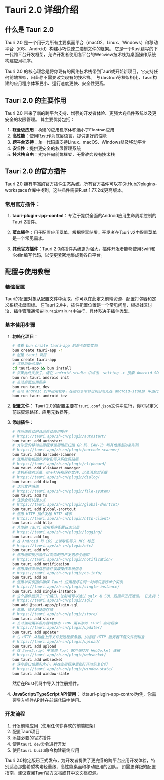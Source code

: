 # Tauri 2.0 详细介绍

## 什么是 Tauri 2.0

Tauri 2.0 是一个用于为所有主要桌面平台（macOS、Linux、Windows）和移动平台（iOS、Android）构建小巧快速二进制文件的框架。 它是一个Rust编写的下一代跨平台开发框架，允许开发者使用各平台的Webview技术栈为桌面操作系统构建应用程序。

Tauri 2.0 的核心理念是将你现有的网络技术栈带到Tauri或开始新项目，它支持任何前端框架，因此你不需要改变现有的技术栈。 与Electron等框架相比，Tauri构建的应用程序体积更小、运行速度更快、安全性更高。

## Tauri 2.0 的主要作用

Tauri 2.0 带来了新的跨平台支持、增强的开发者体验、更强大的插件系统以及更安全的权限管理。 其主要优势包括：

1. **轻量级应用**：构建的应用程序体积远小于Electron应用
2. **高性能**：使用Rust作为底层语言，提供更好的性能
3. **跨平台支持**：单一代码库支持Linux、macOS、Windows以及移动平台
4. **安全性**：提供更安全的权限管理系统
5. **技术栈自由**：支持任何前端框架，无需改变现有技术栈

## Tauri 2.0 的官方插件

Tauri 2.0 拥有丰富的官方插件生态系统，所有官方插件可以在GitHub的plugins-workspace仓库中找到，这些插件需要Rust 1.77.2或更高版本。

### 常用官方插件：

1. **tauri-plugin-app-control**：专注于提供全面的Android应用生命周期控制的Tauri 2插件。

2. **菜单插件**：用于配置应用菜单，根据搜索结果，开发者在Tauri v2中配置菜单是一个常见需求。

3. **其他官方插件**：Tauri 2.0的插件系统更为强大，插件开发者能够使用Swift和Kotlin编写代码，以便更紧密地集成到各自平台。

## 配置与使用教程

### 基础配置

Tauri的配置对象从配置文件中读取，你可以在此定义前端资源、配置打包器和定义系统托盘图标。 在Tauri 2.0中，插件配置位置是一个常见问题，根据社区讨论，插件管理通常在lib.rs或main.rs中进行，具体取决于插件类型。

### 基本使用步骤

1. **初始化项目**：

   ```bash
   # 查看 bun create tauri-app 的命令帮助文档
   bun create tauri-app -h
   # 创建 tauri 项目
   bun create tauri-app
   # 项目启动前操作
   cd tauri-app && bun install
   # 如果此处失败了，请在 android-studio 中点击  setting -> 搜索 Android SDK
   bun run tauri android init
   # 启动桌面应用程序
   bun run tauri dev
   # 启动 android 安卓应用程序，在运行该命令之前必须先在 android-studio 中运行内嵌手机，否则执行会卡住没反映
   bun run tauri android dev
   ```

2. **配置文件**：
   Tauri 2.0的配置主要在`tauri.conf.json`文件中进行，你可以定义前端资源路径、应用元数据等。

3. **添加插件**：

   ```bash
   # 在系统启动时自动启动应用程序
   # https://tauri.app/zh-cn/plugin/autostart/
   bun tauri add autostart
   # 允许您的移动应用程序使用相机扫描 QR 码、EAN-13 和其他类型的条形码
   # https://tauri.app/zh-cn/plugin/barcode-scanner/
   bun tauri add barcode-scanner
   # 使用剪贴板插件读取和写入系统剪贴板
   # https://tauri.app/zh-cn/plugin/clipboard/
   bun tauri add clipboard-manager
   # 本机系统对话框，用于打开和保存文件，以及消息对话框
   # https://tauri.app/zh-cn/plugin/dialog/
   bun tauri add dialog
   # 访问文件系统
   # https://tauri.app/zh-cn/plugin/file-system/
   bun tauri add fs
   # 注册全局快捷方式
   # https://tauri.app/zh-cn/plugin/global-shortcut/
   bun tauri add global-shortcut
   # 使用 HTTP 插件发起 HTTP 请求
   # https://tauri.app/zh-cn/plugin/http-client/
   bun tauri add http
   # 为你的 Tauri 应用程序配置日志记录
   # https://tauri.app/zh-cn/plugin/logging/
   bun tauri add log
   # 在 Android 和 iOS 上读取和写入 NFC 标签
   # https://tauri.app/zh-cn/plugin/nfc/
   bun tauri add nfc
   # 使用通知提示插件以向你的用户发送原生通知
   # https://tauri.app/zh-cn/plugin/notification/
   bun tauri add notification
   # 使用操作系统信息插件读取操作系统信息
   # https://tauri.app/zh-cn/plugin/os-info/
   bun tauri add os
   # 使用单实例插件确保 Tauri 应用程序在同一时间只运行单个实例
   # https://tauri.app/zh-cn/plugin/single-instance/
   bun tauri add single-instance
   # 这个插件提供了一个接口，让前端可以通过 sqlx 与 SQL 数据库进行通信。 它支持 SQLite、MySQL 和 PostgreSQL 驱动程序，通过 Cargo 特性来启用。
   # https://tauri.app/zh-cn/plugin/sql/
   bun add @tauri-apps/plugin-sql
   # 简单、持久的键值存储
   # https://tauri.app/zh-cn/plugin/store/
   bun tauri add store
   # 自动使用更新服务器或静态 JSON 更新你的 Tauri 应用程序
   # https://tauri.app/zh-cn/plugin/updater/
   bun tauri add updater
   # 过 HTTP 从磁盘上传文件到远程服务器。从远程 HTTP 服务器下载文件到磁盘
   # https://tauri.app/zh-cn/plugin/upload/
   bun tauri add upload
   # 在 JavaScript 中使用 Rust 客户端打开 WebSocket 连接
   # https://tauri.app/zh-cn/plugin/websocket/
   bun tauri add websocket
   # 保存窗口位置和大小，并在应用程序重新打开时恢复它们
   # https://tauri.app/zh-cn/plugin/window-state/
   bun tauri add window-state
   ```

   然后在Rust代码中导入并注册插件。

4. **JavaScript/TypeScript API使用**：
   以tauri-plugin-app-control为例，你需要导入插件API并在前端代码中使用。

### 开发流程

1. 开发前端应用（使用任何你喜欢的前端框架）
2. 配置Tauri项目
3. 添加必要的官方插件
4. 使用`tauri dev`命令进行开发
5. 使用`tauri build`命令构建最终应用

Tauri 2.0稳定版已正式发布，为开发者提供了更完善的跨平台应用开发体验，特别适合那些希望构建轻量级、高性能桌面和移动应用的团队。 如需更详细的配置指南，建议查阅Tauri官方文档或其中文文档资源。